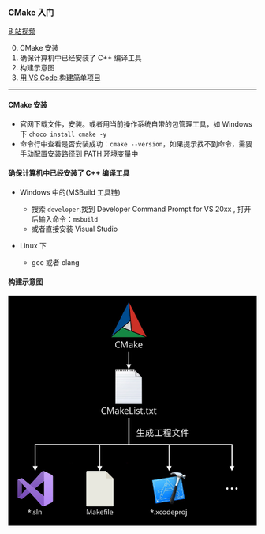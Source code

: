 ### CMake 入门

[B 站视频](https://www.bilibili.com/video/BV1rR4y1E7n9?spm_id_from=333.1007.top_right_bar_window_history.content.click&vd_source=82b7ac2fbd7ece380f983e2c23199d99)


0. CMake 安装
1. 确保计算机中已经安装了 C++ 编译工具
2. 构建示意图
3. [用 VS Code 构建简单项目](./vscode_sample/readme.md)

---

#### CMake 安装

- 官网下载文件，安装。或者用当前操作系统自带的包管理工具，如 Windows 下 `choco install cmake -y`
- 命令行中查看是否安装成功：`cmake --version`，如果提示找不到命令，需要手动配置安装路径到 PATH 环境变量中

#### 确保计算机中已经安装了 C++ 编译工具

- Windows 中的(MSBuild 工具链) 
  - 搜索 `developer`,找到 Developer Command Prompt for VS 20xx , 打开后输入命令：`msbuild`
  - 或者直接安装 Visual Studio  
    
- Linux 下
    - gcc 或者 clang

#### 构建示意图

![](./imgs/img.png)
